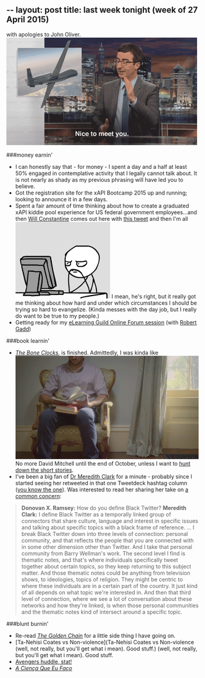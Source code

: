 --
layout: post
title: last week tonight (week of 27 April 2015)
---

with apologies to John Oliver.
![John Oliver vs drones](/images/johnoliver.gif 'John Oliver vs drones')

###money earnin'

* I can honestly say that - for money - I spent a day and a half at least 50% engaged in contemplative activity that I legally cannot talk about. It is not nearly as shady as my previous phrasing will have led you to believe.
* Got the registration site for the xAPI Bootcamp 2015 up and running; looking to announce it in a few days.
* Spent a fair amount of time thinking about how to create a graduated xAPI kiddie pool experience for US federal government employees...and then [Will Constantine](https://twitter.com/willconstantine) comes out here with [this tweet](https://twitter.com/willconstantine/status/593575652856467456) and then I'm all
![burn it all](/images/burn_it.gif 'burn it all')
I mean, he's right, but it really got me thinking about how hard and under which circumstances I should be trying so hard to evangelize. (Kinda messes with the day job, but I really do want to be true to my people.)
* Getting ready for my [eLearning Guild Online Forum session](http://www.elearningguild.com/content.cfm?selection=doc.3814) (with [Robert Gadd](https://twitter.com/robgadd4))

###book learnin'
* [*The Bone Clocks*](http://en.wikipedia.org/wiki/The_Bone_Clocks), is finished. Admittedly, I was kinda like
![flipflipflip](/images/speed_reading.gif 'flipfliflip')
No more David Mitchell until the end of October, unless I want to [hunt down the short stories](http://www.reddit.com/r/books/comments/2rez91/hard_to_find_short_stories_by_david_mitchell/).
* I've been a big fan of [Dr Meredith Clark](https://twitter.com/meredithclark) for a minute - probably since I started seeing her retweeted in that one Tweetdeck hashtag column ([you know the one](https://twitter.com/search?q=%23blacktwitter)). Was interested to read her sharing her take on [a common concern](http://www.theatlantic.com/technology/archive/2015/04/the-truth-about-black-twitter/390120/):

> **Donovan X. Ramsey:** How do you define Black Twitter?
> **Meredith Clark:** I define Black Twitter as a temporally linked group of connectors that share culture, language and interest in specific issues and talking about specific topics with a black frame of reference. ... I break Black Twitter down into three levels of connection: personal community, and that reflects the people that you are connected with in some other dimension other than Twitter. And I take that personal community from Barry Wellman's work. The second level I find is thematic notes, and that's where individuals specifically tweet together about certain topics, so they keep returning to this subject matter. And those thematic notes could be anything from television shows, to ideologies, topics of religion. They might be centric to where these individuals are in a certain part of the country. It just kind of all depends on what topic we're interested in. And then that third level of connection, where we see a lot of conversation about these networks and how they're linked, is when those personal communities and the thematic notes kind of intersect around a specific topic. 

###blunt burnin'
* Re-read [*The Golden Chain*](http://www.gly.uga.edu/railsback/CS/CSGoldenChain.html) for a little side thing I have going on.
* [Ta-Nehisi Coates vs Non-violence](Ta-Nehisi Coates vs Non-violence (well, not really, but you'll get what i mean). Good stuff.) (well, not really, but you'll get what i mean). Good stuff.
* [Avengers huddle, stat!](http://marvelninenine.tumblr.com/)
* [*A Ciença Que Eu Faço*](http://acienciaqueeufaco.mast.br/)